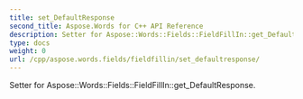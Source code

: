 ```yaml
---
title: set_DefaultResponse
second_title: Aspose.Words for C++ API Reference
description: Setter for Aspose::Words::Fields::FieldFillIn::get_DefaultResponse. 
type: docs
weight: 0
url: /cpp/aspose.words.fields/fieldfillin/set_defaultresponse/
---
```


Setter for Aspose::Words::Fields::FieldFillIn::get_DefaultResponse. 

